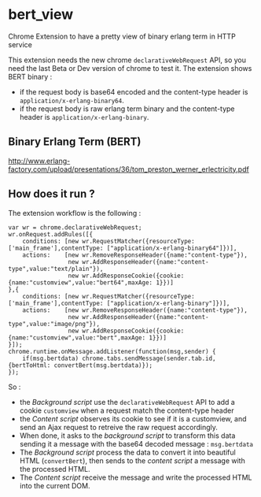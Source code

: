bert_view
=========

Chrome Extension to have a pretty view of binary erlang term in HTTP service

This extension needs the new chrome `declarativeWebRequest` API, so you need
the last Beta or Dev version of chrome to test it.
The extension shows BERT binary :
* if the request body is base64 encoded and the content-type header is `application/x-erlang-binary64`.
* if the request body is raw erlang term binary and the content-type header is `application/x-erlang-binary`.

## Binary Erlang Term (BERT)

http://www.erlang-factory.com/upload/presentations/36/tom_preston_werner_erlectricity.pdf

## How does it run ?

The extension workflow is the following :

    var wr = chrome.declarativeWebRequest;
    wr.onRequest.addRules([{
        conditions: [new wr.RequestMatcher({resourceType: ['main_frame'],contentType: ["application/x-erlang-binary64"]})],
        actions:    [new wr.RemoveResponseHeader({name:"content-type"}),
                     new wr.AddResponseHeader({name:"content-type",value:"text/plain"}),
                     new wr.AddResponseCookie({cookie: {name:"customview",value:"bert64",maxAge: 1}})]
    },{
        conditions: [new wr.RequestMatcher({resourceType: ['main_frame'],contentType: ["application/x-erlang-binary"]})],
        actions:    [new wr.RemoveResponseHeader({name:"content-type"}),
                     new wr.AddResponseHeader({name:"content-type",value:"image/png"}),
                     new wr.AddResponseCookie({cookie: {name:"customview",value:"bert",maxAge: 1}})]
    }]);
    chrome.runtime.onMessage.addListener(function(msg,sender) {
        if(msg.bertdata) chrome.tabs.sendMessage(sender.tab.id,{bertToHtml: convertBert(msg.bertdata)});
    });

So :
* the *Background script*  use the `declarativeWebRequest` API to
  add a cookie `customview` when a request match the content-type header
* the *Content script* observes its cookie to see if it is a customview, 
  and send an Ajax request to retreive the raw request accordingly. 
* When done, it asks to the *background script* to transform this
  data sending it a message with the base64 decoded message : `msg.bertdata`
* The *Background script* process the data to convert it into
  beautiful HTML (`convertBert`), then sends to the *content script* a message with
  the processed HTML.
* The *Content script* receive the message and write the processed
  HTML into the current DOM.
